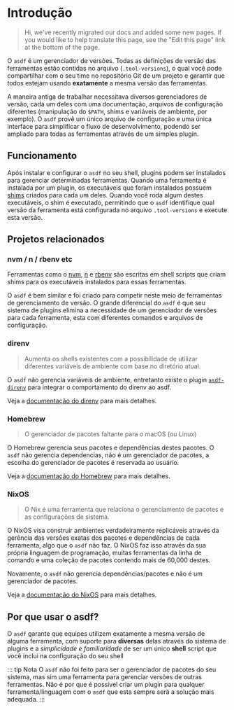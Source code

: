 # Introdução

> Hi, we've recently migrated our docs and added some new pages. If you would like to help translate this page, see the "Edit this page" link at the bottom of the page.

O `asdf` é um gerenciador de versões. Todas as definições de versão das ferramentas estão contidas no arquivo (`.tool-versions`), o qual você pode compartilhar com o seu time no repositório Git de um projeto e garantir que todos estejam usando **exatamente** a mesma versão das ferramentas.

A maneira antiga de trabalhar necessitava diversos gerenciadores de versão, cada um deles com uma documentação, arquivos de configuração diferentes (manipulação do `$PATH`, shims e variáveis de ambiente, por exemplo). O `asdf` provê um único arquivo de configuração e uma única interface para simplificar o fluxo de desenvolvimento, podendo ser ampliado para todas as ferramentas através de um simples plugin.

## Funcionamento

Após instalar e configurar o `asdf` no seu shell, plugins podem ser instalados para gerenciar determinadas ferramentas. Quando uma ferramenta é instalada por um plugin, os executáveis que foram instalados possuem [shims](<https://en.wikipedia.org/wiki/Shim_(computing)>) criados para cada um deles. Quando você roda algum destes executáveis, o shim é executado, permitindo que o `asdf` identifique qual versão da ferramenta está configurada no arquivo `.tool-versions` e execute esta versão.

## Projetos relacionados

### nvm / n / rbenv etc

Ferramentas como o [nvm](https://github.com/nvm-sh/nvm), [n](https://github.com/tj/n) e [rbenv](https://github.com/rbenv/rbenv) são escritas em shell scripts que criam shims para os executáveis instalados para essas ferramentas.

O `asdf` é bem similar e foi criado para competir neste meio de ferramentas de gerenciamento de versão. O grande diferencial do `asdf` é que seu sistema de plugins elimina a necessidade de um gerenciador de versões para cada ferramenta, esta com diferentes comandos e arquivos de configuração.

<!-- ### pyenv

TODO: someone with Python background expand on this

`asdf` has some similarities to `pyenv` but is missing some key features. The `asdf` team is looking at introducing some of these `pyenv` specific features, though no roadmap or timeline is available. -->

### direnv

> Aumenta os shells existentes com a possibilidade de utilizar diferentes variáveis de ambiente com base no diretório atual.

O `asdf` não gerencia variáveis de ambiente, entretanto existe o plugin [`asdf-direnv`](https://github.com/asdf-community/asdf-direnv) para integrar o comportamento do direnv ao asdf.

Veja a [documentação do direnv](https://direnv.net/) para mais detalhes.

### Homebrew

> O gerenciador de pacotes faltante para o macOS (ou Linux)

O Homebrew gerencia seus pacotes e dependências destes pacotes. O `asdf` não gerencia dependencias, não é um gerenciador de pacotes, a escolha do gerenciador de pacotes é reservada ao usuário. 

Veja a [documentação do Homebrew](https://brew.sh/) para mais detalhes.

### NixOS

> O Nix é uma ferramenta que relaciona o gerenciamento de pacotes e as configurações de sistema.

O NixOS visa construir ambientes verdadeiramente replicáveis através da gerência das versões exatas dos pacotes e dependências de cada ferramenta, algo que o `asdf` não faz. O NixOS faz isso através da sua própria linguagem de programação, muitas ferramentas da linha de comando e uma coleção de pacotes contendo mais de 60,000 destes.

Novamente, o `asdf` não gerencia dependências/pacotes e não é um gerenciador de pacotes.

Veja a [documentação do NixOS](https://nixos.org/guides/how-nix-works.html) para mais detalhes.

## Por que usar o asdf?

O `asdf` garante que equipes utilizem exatamente a mesma versão de alguma ferramenta, com suporte para **diversas** delas através do sistema de plugins e a _simplicidade e familiaridade_ de ser um único **shell** script que você inclui na configuração do seu shell

::: tip Nota
O `asdf` não foi feito para ser o gerenciador de pacotes do seu sistema, mas sim uma ferramenta para gerenciar versões de outras ferramentas. Não é por que é possível criar um plugin para qualquer ferramenta/linguagem com o `asdf` que esta sempre será a solução mais adequada.
:::
